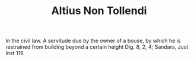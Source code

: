 ---
title: Altius Non Tollendi
letter: A
permalink: "/definitions/altius-non-tollendi.html"
body: In the civil law. A servitude due by the owner of a bouse, by which he is restrained
  from building beyond a certain height Dig. 8, 2, 4; Sandars, Just Inst 119
published_at: '2018-07-07'
layout: post
---